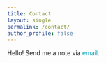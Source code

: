 ```yaml
---
title: Contact
layout: single
permalink: /contact/
author_profile: false
---
```


Hello! Send me a note via <a href="mailto:janugeethakp@gmail.com" style="text-decoration: none; color:#039fb9">email</a>. 